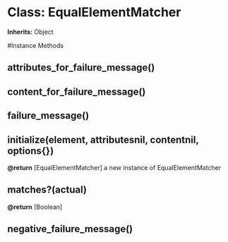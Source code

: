 # Class: EqualElementMatcher
**Inherits:** Object
    




#Instance Methods
## attributes_for_failure_message() [](#method-i-attributes_for_failure_message)

## content_for_failure_message() [](#method-i-content_for_failure_message)

## failure_message() [](#method-i-failure_message)

## initialize(element, attributesnil, contentnil, options{}) [](#method-i-initialize)

**@return** [EqualElementMatcher] a new instance of EqualElementMatcher

## matches?(actual) [](#method-i-matches?)

**@return** [Boolean] 

## negative_failure_message() [](#method-i-negative_failure_message)

